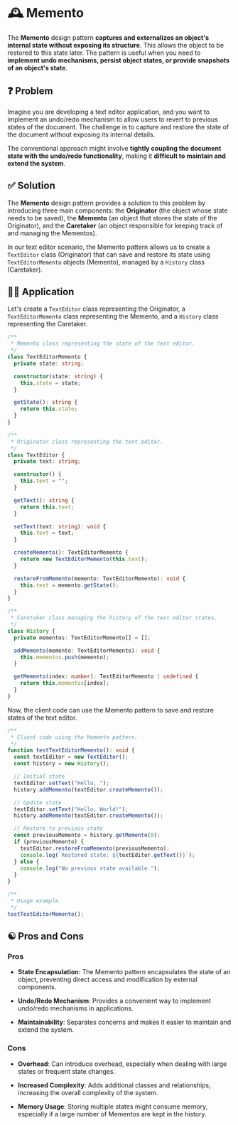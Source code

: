  # 🕰️ Memento

The **Memento** design pattern **captures and externalizes an object's internal state without exposing its structure**. This allows the object to be restored to this state later. The pattern is useful when you need to **implement undo mechanisms, persist object states, or provide snapshots of an object's state**.

## ❓ Problem

Imagine you are developing a text editor application, and you want to implement an undo/redo mechanism to allow users to revert to previous states of the document. The challenge is to capture and restore the state of the document without exposing its internal details.

The conventional approach might involve **tightly coupling the document state with the undo/redo functionality**, making it **difficult to maintain and extend the system**.

## ✅ Solution

The **Memento** design pattern provides a solution to this problem by introducing three main components: the **Originator** (the object whose state needs to be saved), the **Memento** (an object that stores the state of the Originator), and the **Caretaker** (an object responsible for keeping track of and managing the Mementos).

In our text editor scenario, the Memento pattern allows us to create a `TextEditor` class (Originator) that can save and restore its state using `TextEditorMemento` objects (Memento), managed by a `History` class (Caretaker).

## ✍🏻 Application

Let's create a `TextEditor` class representing the Originator, a `TextEditorMemento` class representing the Memento, and a `History` class representing the Caretaker.

```typescript
/**
 * Memento class representing the state of the text editor.
 */
class TextEditorMemento {
  private state: string;

  constructor(state: string) {
    this.state = state;
  }

  getState(): string {
    return this.state;
  }
}

/**
 * Originator class representing the text editor.
 */
class TextEditor {
  private text: string;

  constructor() {
    this.text = "";
  }

  getText(): string {
    return this.text;
  }

  setText(text: string): void {
    this.text = text;
  }

  createMemento(): TextEditorMemento {
    return new TextEditorMemento(this.text);
  }

  restoreFromMemento(memento: TextEditorMemento): void {
    this.text = memento.getState();
  }
}

/**
 * Caretaker class managing the history of the text editor states.
 */
class History {
  private mementos: TextEditorMemento[] = [];

  addMemento(memento: TextEditorMemento): void {
    this.mementos.push(memento);
  }

  getMemento(index: number): TextEditorMemento | undefined {
    return this.mementos[index];
  }
}
```

Now, the client code can use the Memento pattern to save and restore states of the text editor.

```typescript
/**
 * Client code using the Memento pattern.
 */
function testTextEditorMemento(): void {
  const textEditor = new TextEditor();
  const history = new History();

  // Initial state
  textEditor.setText("Hello, ");
  history.addMemento(textEditor.createMemento());

  // Update state
  textEditor.setText("Hello, World!");
  history.addMemento(textEditor.createMemento());

  // Restore to previous state
  const previousMemento = history.getMemento(0);
  if (previousMemento) {
    textEditor.restoreFromMemento(previousMemento);
    console.log(`Restored state: ${textEditor.getText()}`);
  } else {
    console.log("No previous state available.");
  }
}

/**
 * Usage example.
 */
testTextEditorMemento();
```

## ☯️ Pros and Cons

### Pros

- **State Encapsulation**: The Memento pattern encapsulates the state of an object, preventing direct access and modification by external components.

- **Undo/Redo Mechanism**: Provides a convenient way to implement undo/redo mechanisms in applications.

- **Maintainability**: Separates concerns and makes it easier to maintain and extend the system.

### Cons

- **Overhead**: Can introduce overhead, especially when dealing with large states or frequent state changes.

- **Increased Complexity**: Adds additional classes and relationships, increasing the overall complexity of the system.

- **Memory Usage**: Storing multiple states might consume memory, especially if a large number of Mementos are kept in the history.